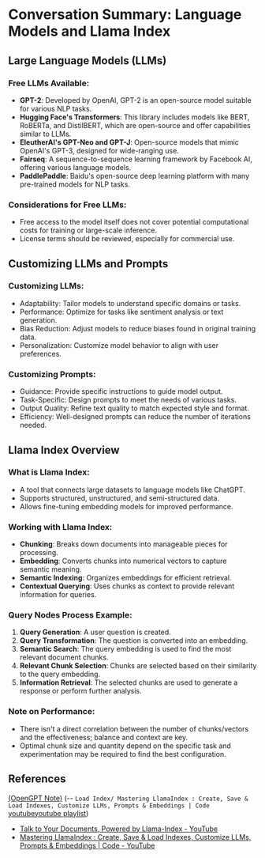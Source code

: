 # Conversation Summary: Language Models and Llama Index

## Large Language Models (LLMs)

### Free LLMs Available:
- **GPT-2**: Developed by OpenAI, GPT-2 is an open-source model suitable for various NLP tasks.
- **Hugging Face's Transformers**: This library includes models like BERT, RoBERTa, and DistilBERT, which are open-source and offer capabilities similar to LLMs.
- **EleutherAI's GPT-Neo and GPT-J**: Open-source models that mimic OpenAI's GPT-3, designed for wide-ranging use.
- **Fairseq**: A sequence-to-sequence learning framework by Facebook AI, offering various language models.
- **PaddlePaddle**: Baidu's open-source deep learning platform with many pre-trained models for NLP tasks.

### Considerations for Free LLMs:
- Free access to the model itself does not cover potential computational costs for training or large-scale inference.
- License terms should be reviewed, especially for commercial use.

## Customizing LLMs and Prompts

### Customizing LLMs:
- Adaptability: Tailor models to understand specific domains or tasks.
- Performance: Optimize for tasks like sentiment analysis or text generation.
- Bias Reduction: Adjust models to reduce biases found in original training data.
- Personalization: Customize model behavior to align with user preferences.

### Customizing Prompts:
- Guidance: Provide specific instructions to guide model output.
- Task-Specific: Design prompts to meet the needs of various tasks.
- Output Quality: Refine text quality to match expected style and format.
- Efficiency: Well-designed prompts can reduce the number of iterations needed.

## Llama Index Overview

### What is Llama Index:
- A tool that connects large datasets to language models like ChatGPT.
- Supports structured, unstructured, and semi-structured data.
- Allows fine-tuning embedding models for improved performance.

### Working with Llama Index:
- **Chunking**: Breaks down documents into manageable pieces for processing.
- **Embedding**: Converts chunks into numerical vectors to capture semantic meaning.
- **Semantic Indexing**: Organizes embeddings for efficient retrieval.
- **Contextual Querying**: Uses chunks as context to provide relevant information for queries.

### Query Nodes Process Example:
1. **Query Generation**: A user question is created.
2. **Query Transformation**: The question is converted into an embedding.
3. **Semantic Search**: The query embedding is used to find the most relevant document chunks.
4. **Relevant Chunk Selection**: Chunks are selected based on their similarity to the query embedding.
5. **Information Retrieval**: The selected chunks are used to generate a response or perform further analysis.

### Note on Performance:
- There isn't a direct correlation between the number of chunks/vectors and the effectiveness; balance and context are key.
- Optimal chunk size and quantity depend on the specific task and experimentation may be required to find the best configuration.
## References
[(OpenGPT Note)](https://chat.openai.com/share/c14446af-6bfe-4518-b3ad-686676c758c5)
(-- `Load Index/ Mastering LlamaIndex : Create, Save & Load Indexes, Customize LLMs, Prompts & Embeddings | Code` [youtube](https://youtu.be/XGBQ_f-Yy48?t=905)[youtube playlist](https://www.youtube.com/playlist?list=PLAMHV77MSKJ4QOIS86OiXMtb3-4TUUzho))
- [Talk to Your Documents, Powered by Llama-Index - YouTube](https://www.youtube.com/watch?v=WL7V9JUy2sE)
- [Mastering LlamaIndex : Create, Save & Load Indexes, Customize LLMs, Prompts & Embeddings | Code - YouTube](https://www.youtube.com/watch?v=XGBQ_f-Yy48)